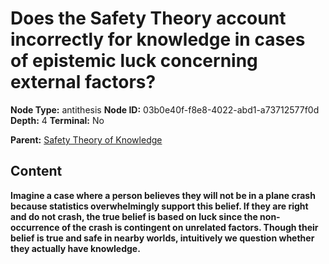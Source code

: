 # Does the Safety Theory account incorrectly for knowledge in cases of epistemic luck concerning external factors?

**Node Type:** antithesis
**Node ID:** 03b0e40f-f8e8-4022-abd1-a73712577f0d
**Depth:** 4
**Terminal:** No

**Parent:** [Safety Theory of Knowledge](safety-theory-of-knowledge-synthesis-5710f0fb-ab9c-4452-a120-7d3874232349.md)

## Content

**Imagine a case where a person believes they will not be in a plane crash because statistics overwhelmingly support this belief. If they are right and do not crash, the true belief is based on luck since the non-occurrence of the crash is contingent on unrelated factors. Though their belief is true and safe in nearby worlds, intuitively we question whether they actually have knowledge.**
